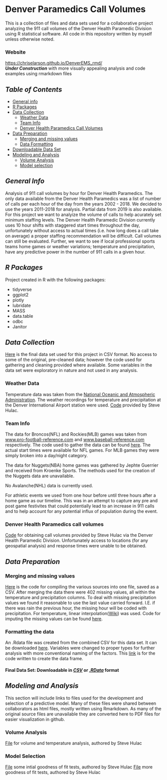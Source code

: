 # Denver Paramedics Call Volumes
This is a collection of files and data sets used for a collaborative project analyzing the 911 call volumes of the Denver Health Paramedic Division using R statistical software. All code in this repository written by myself unless otherwise noted.

### Website
https://chriselarson.github.io/DenverEMS_rmd/ <br>
**_Under Construction_** with more visually appealing analysis and code examples using rmarkdown files

## _Table of Contents_
* [General info](#general-info)
* [R Packages](#r-packages)
* [Data Collection](#data-collection)
    - [Weather Data](#weather-data)
    - [Team Info](#team-info)
    - [Denver Health Paramedics Call Volumes](#denver-health-paramedics-call-volumes)
* [Data Preparation](#data-preparation)
    - [Merging and missing values](#merging-and-missing-values)
    - [Data Formatting](#formatting-the-data)
* [Downloadable Data Set](#formatting-the-data)
* [Modeling and Analysis](#modeling-and-analysis)
    - [Volume Analysis](#volume-analysis)
    - [Model selection](#model-selection)

## _General Info_
Analysis of 911 call volumes by hour for Denver Health Paramedics.  The only data available from the Denver Health Paramedics was a list of number of calls per each hour of the day from the years 2002 - 2018.  We decided to use the years 2011-2018 for analysis. Partial data from 2019 is also available. For this project we want to analyize the volume of calls to help acurately set minimum staffing levels. The Denver Health Paramedic Division currently uses 10 hour shifts with staggered start times throughout the day, unfortunately without access to actual times (i.e. how long does a call take on average) a proper staffing recommendation will be difficult.  Call volumes can still be evaluated.  Further, we want to see if local professional sports teams home games or weather variations; temperature and precipitation, have any predictive power in the number of 911 calls in a given hour.

## _R Packages_
Project created in R with the following packages:
* tidyverse
* ggplot2
* plotly
* lubridate  
* MASS
* data.table
* odbc
* Janitor


## _Data Collection_
[Here](all_variables.csv) is the final data set used for this project in CSV format.  No access to some of the original, pre-cleaned data; however the code used for gathering and cleaning provided where available.  Some variables in the data set were exploratory in nature and not used in any analysis.

### Weather Data
Temperature data was taken from the [National Oceanic and Atmospheric Administration](https://www.ncei.noaa.gov/).  The weather recordings for temperature and precipitation at the Denver International Airport station were used. [Code](Weather_data.R) provided by Steve Hulac.  

### Team Info
The data for Broncos(NFL) and Rockies(MLB) games was taken from www.pro-football-reference.com and www.baseball-reference.com respectively.  The code used to gather the data can be found [here](https://github.com/ChrisELarson/DenverEMS/blob/master/TeamData.R).  The actual start times were available for NFL games.  For MLB games they were simply broken into a day/night category.

The data for Nuggets(NBA) home games was gathered by Jephte Guerrier and received from Kroenke Sports. The methods used for the creation of the Nuggets data are unavailable.

No Avalanche(NHL) data is currently used.

For athletic events we used from one hour before until three hours after a home game as our timeline.  This was in an attempt to capture any pre and post game festivites that could potentially lead to an increase in 911 calls and to help account for any potential influx of population during the event.

### Denver Health Paramedics call volumes
[Code](CAD_data_pull.R) for obtaining call volumes provided by Steve Hulac via the Denver Health Paramedic Division. Unfortunately access to locations (for any geospatial analysis) and response times were unable to be obtained.

## _Data Preparation_
### Merging and missing values
[Here](merging_data.R) is the code for compiling the various sources into one file, saved as a CSV.  After merging the data there were 402 missing values, all within the temperature and precipitation columns.  To deal with missing precipitation values we found it reasonable to use the last value carried forward. I.E. if there was rain the previous hour, the missing hour will be coded with precipitation.  For temperature, linear interpolation([Wiki](https://en.wikipedia.org/wiki/Linear_interpolation)) was used.  Code for imputing the missing values can be found [here](missing_values.R).

### Formatting the data
An .Rdata file was created from the combined CSV for this data set.  It can be downloaded [here](call_data.Rdata).  Variables were changed to proper types for further analysis with more conventional naming of the factors.  This [link](data_frame_creation.R) is for the code written to create the data frame.

#### Final Data Set: Downloadable in *[CSV](all_variables.csv)* or *[.RData](call_data.Rdata)* format

## _Modeling and Analysis_
This section will include links to files used for the development and selection of a predictive model.  Many of these files were shared between collaborators as html files, mostly written using Rmarkdown.  As many of the original source files are unavailable they are converted here to PDF files for easier visualization in github.  

### Volume Analysis
[File](Call_Volume_Data_Exploration.pdf) for volume and temperature analysis, authored by Steve Hulac

### Model Selection
[File](fitting_volume_frequency.pdf) some intial goodness of fit tests, authored by Steve Hulac
[File](Goodness_of_fit_tests.pdf) more goodness of fit tests, authored by Steve Hulac
